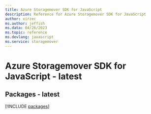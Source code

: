 ```yaml
---
title: Azure Storagemover SDK for JavaScript
description: Reference for Azure Storagemover SDK for JavaScript
author: xirzec
ms.author: jeffish
ms.data: 04/26/2023
ms.topic: reference
ms.devlang: javascript
ms.service: storagemover
---
```

# Azure Storagemover SDK for JavaScript - latest
## Packages - latest
[!INCLUDE [packages](storagemover-index.md)]